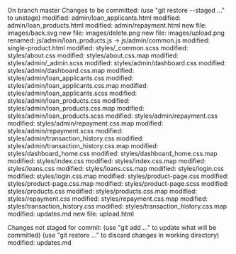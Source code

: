 On branch master
Changes to be committed:
  (use "git restore --staged <file>..." to unstage)
	modified:   admin/loan_applicants.html
	modified:   admin/loan_products.html
	modified:   admin/repayment.html
	new file:   images/back.svg
	new file:   images/delete.png
	new file:   images/upload.png
	renamed:    js/admin/loan_products.js -> js/admin/common.js
	modified:   single-product.html
	modified:   styles/_common.scss
	modified:   styles/about.css
	modified:   styles/about.css.map
	modified:   styles/admin/_admin.scss
	modified:   styles/admin/dashboard.css
	modified:   styles/admin/dashboard.css.map
	modified:   styles/admin/loan_applicants.css
	modified:   styles/admin/loan_applicants.css.map
	modified:   styles/admin/loan_applicants.scss
	modified:   styles/admin/loan_products.css
	modified:   styles/admin/loan_products.css.map
	modified:   styles/admin/loan_products.scss
	modified:   styles/admin/repayment.css
	modified:   styles/admin/repayment.css.map
	modified:   styles/admin/repayment.scss
	modified:   styles/admin/transaction_history.css
	modified:   styles/admin/transaction_history.css.map
	modified:   styles/dashboard_home.css
	modified:   styles/dashboard_home.css.map
	modified:   styles/index.css
	modified:   styles/index.css.map
	modified:   styles/loans.css
	modified:   styles/loans.css.map
	modified:   styles/login.css
	modified:   styles/login.css.map
	modified:   styles/product-page.css
	modified:   styles/product-page.css.map
	modified:   styles/product-page.scss
	modified:   styles/products.css
	modified:   styles/products.css.map
	modified:   styles/repayment.css
	modified:   styles/repayment.css.map
	modified:   styles/transaction_history.css
	modified:   styles/transaction_history.css.map
	modified:   updates.md
	new file:   upload.html

Changes not staged for commit:
  (use "git add <file>..." to update what will be committed)
  (use "git restore <file>..." to discard changes in working directory)
	modified:   updates.md

